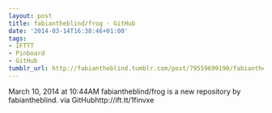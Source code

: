 ```yaml
---
layout: post
title: fabiantheblind/frog · GitHub
date: '2014-03-14T16:38:46+01:00'
tags:
- IFTTT
- Pinboard
- GitHub
tumblr_url: http://fabiantheblind.tumblr.com/post/79559699190/fabiantheblind-frog-github
---
```

March 10, 2014 at 10:44AM
fabiantheblind/frog is a new repository by fabiantheblind. via GitHubhttp://ift.tt/1finvxe
